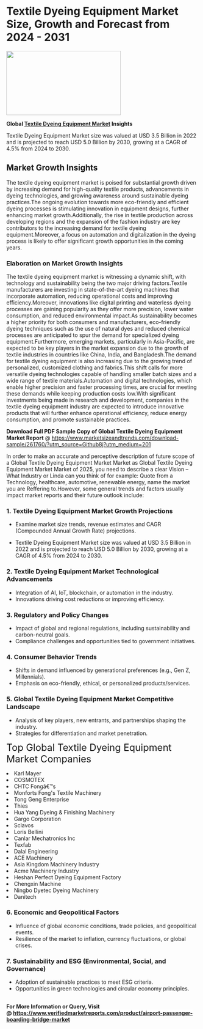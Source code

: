 <H1>Textile Dyeing Equipment Market Size, Growth and Forecast from 2024 - 2031</H1><img class="aligncenter size-medium wp-image-584254" src="https://thirdeyenews.in/wp-content/uploads/2024/09/Global-Market-Research-300x168.jpeg" alt="" width="300" height="168" /><p><strong>Global&nbsp;<a href="https://www.marketsizeandtrends.com/download-sample/261760/?utm_source=Github8j?utm_medium=201">Textile Dyeing Equipment Market</a> Insights</strong></p><p>Textile Dyeing Equipment Market size was valued at USD 3.5 Billion in 2022 and is projected to reach USD 5.0 Billion by 2030, growing at a CAGR of 4.5% from 2024 to 2030.</p><p><h2>Market Growth Insights</h2> The textile dyeing equipment market is poised for substantial growth driven by increasing demand for high-quality textile products, advancements in dyeing technologies, and growing awareness around sustainable dyeing practices.The ongoing evolution towards more eco-friendly and efficient dyeing processes is stimulating innovation in equipment designs, further enhancing market growth.Additionally, the rise in textile production across developing regions and the expansion of the fashion industry are key contributors to the increasing demand for textile dyeing equipment.Moreover, a focus on automation and digitalization in the dyeing process is likely to offer significant growth opportunities in the coming years.<p></p> <h3>Elaboration on Market Growth Insights</h3> The textile dyeing equipment market is witnessing a dynamic shift, with technology and sustainability being the two major driving factors.Textile manufacturers are investing in state-of-the-art dyeing machines that incorporate automation, reducing operational costs and improving efficiency.Moreover, innovations like digital printing and waterless dyeing processes are gaining popularity as they offer more precision, lower water consumption, and reduced environmental impact.As sustainability becomes a higher priority for both consumers and manufacturers, eco-friendly dyeing techniques such as the use of natural dyes and reduced chemical processes are anticipated to spur the demand for specialized dyeing equipment.Furthermore, emerging markets, particularly in Asia-Pacific, are expected to be key players in the market expansion due to the growth of textile industries in countries like China, India, and Bangladesh.The demand for textile dyeing equipment is also increasing due to the growing trend of personalized, customized clothing and fabrics.This shift calls for more versatile dyeing technologies capable of handling smaller batch sizes and a wide range of textile materials.Automation and digital technologies, which enable higher precision and faster processing times, are crucial for meeting these demands while keeping production costs low.With significant investments being made in research and development, companies in the textile dyeing equipment industry are expected to introduce innovative products that will further enhance operational efficiency, reduce energy consumption, and promote sustainable practices.<p></p><p><span class=""><strong>Download Full PDF Sample Copy of Global Textile Dyeing Equipment Market Report</strong> @ <a href="https://www.marketsizeandtrends.com/download-sample/261760/?utm_source=Github8j?utm_medium=201" target="_blank">https://www.marketsizeandtrends.com/download-sample/261760/?utm_source=Github8j?utm_medium=201</a></span></p><p>In order to make an accurate and perceptive description of future scope of a Global&nbsp;Textile Dyeing Equipment Market Market as Global&nbsp;Textile Dyeing Equipment Market Market of 2025, you need to describe a clear Vision &ndash; What Industry or Linda can you think of for example: Quote from a Technology, healthcare, automotive, renewable energy, name the market you are Reffering to.However, some general trends and factors usually impact market reports and their future outlook include:</p><h3>1.&nbsp;<strong>Textile Dyeing Equipment Market Growth Projections</strong></h3><ul><li>Examine market size trends, revenue estimates and CAGR (Compounded Annual Growth Rate) projections.</li><li><p>Textile Dyeing Equipment Market size was valued at USD 3.5 Billion in 2022 and is projected to reach USD 5.0 Billion by 2030, growing at a CAGR of 4.5% from 2024 to 2030.</p></li></ul><h3>2.&nbsp;<strong>Textile Dyeing Equipment Market Technological Advancements</strong></h3><ul><li>Integration of AI, IoT, blockchain, or automation in the industry.</li><li>Innovations driving cost reductions or improving efficiency.</li></ul><h3>3.&nbsp;<strong>Regulatory and Policy Changes</strong></h3><ul><li>Impact of global and regional regulations, including sustainability and carbon-neutral goals.</li><li>Compliance challenges and opportunities tied to government initiatives.</li></ul><h3>4.&nbsp;<strong>Consumer Behavior Trends</strong></h3><ul><li>Shifts in demand influenced by generational preferences (e.g., Gen Z, Millennials).</li><li>Emphasis on eco-friendly, ethical, or personalized products/services.</li></ul><h3>5.&nbsp;<strong>Global Textile Dyeing Equipment Market Competitive Landscape</strong></h3><ul><li>Analysis of key players, new entrants, and partnerships shaping the industry.</li><li>Strategies for differentiation and market penetration.</li></ul><p data-pm-slice="1 1 []"><span style="color: inherit; font-family: inherit; font-size: 25px;">Top Global Textile Dyeing Equipment Market Companies</span></p><div class="" data-test-id=""><p><li>Karl Mayer</li><li> COSMOTEX</li><li> CHTC Fongâ€™s</li><li> Monforts Fong's Textile Machinery</li><li> Tong Geng Enterprise</li><li> Thies</li><li> Hua Yang Dyeing & Finishing Machinery</li><li> Gargo Corporation</li><li> Sclavos</li><li> Loris Bellini</li><li> Canlar Mechatronics Inc</li><li> Texfab</li><li> Dalal Engineering</li><li> ACE Machinery</li><li> Asia Kingdom Machinery Industry</li><li> Acme Machinery Industry</li><li> Heshan Perfect Dyeing Equipment Factory</li><li> Chengxin Machine</li><li> Ningbo Dyetec Dyeing Machinery</li><li> Danitech</li></p></div><h3>6.&nbsp;<strong>Economic and Geopolitical Factors</strong></h3><ul><li>Influence of global economic conditions, trade policies, and geopolitical events.</li><li>Resilience of the market to inflation, currency fluctuations, or global crises.</li></ul><h3>7.&nbsp;<strong>Sustainability and ESG (Environmental, Social, and Governance)</strong></h3><ul><li>Adoption of sustainable practices to meet ESG criteria.</li><li>Opportunities in green technologies and circular economy principles.</li></ul><h2><strong style="font-size: 14px;">For More Information or Query, Visit @&nbsp;</strong><a style="background-color: #ffffff; font-size: 14px;" href="https://www.marketsizeandtrends.com/report/textile-dyeing-equipment-market/" target="_blank">https://www.verifiedmarketreports.com/product/airport-passenger-boarding-bridge-market</a></h2>
